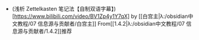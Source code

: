 - (浅析 Zettelkasten 笔记法【自制双语字幕】)[https://www.bilibili.com/video/BV1Zp4y1Y7qX] by [[白宫主|λ:/obsidian中文教程/07 信息源与贡献者/白宫主]] From[[1.4.2|λ:/obsidian中文教程/07 信息源与贡献者/1.4.2]]推荐